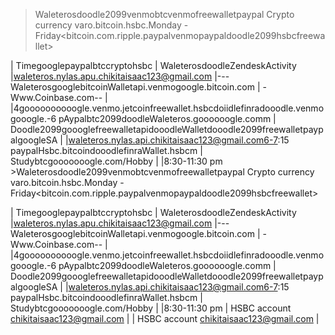 >Waleterosdoodle2099venmobtcvenmofreewalletpaypal Crypto currency varo.bitcoin.hsbc.Monday - Friday<bitcoin.com.ripple.paypalvenmopaypaldoodle2099hsbcfreewallet>

| Timegooglepaypalbtccryptohsbc               | WaleterosdoodleZendeskActivity        |waleteros.nylas.apu.chikitaisaac123@gmail.com
|---WaleterosgooglebitcoinWalletapi.venmogoogle.bitcoin.com                 | -Www.Coinbase.com--             |
|4goooooooooogle.venmo.jetcoinfreewallet.hsbcdoiidlefinradooodle.venmogooogle.-6 pAypalbtc2099doodleWaleteros.goooooogle.comm              | Doodle2099goooglefreewalletapidooodleWalletdooodle2099freewalletpaypalgoogleSA             |
|waleteros.nylas.api.chikitaisaac123@gmail.com6-7:15 paypalHsbc.bitcoindooodlefinraWallet.hsbcm           | Studybtcgooooooogle.com/Hobby     |
|8:30-11:30 pm >Waleterosdoodle2099venmobtcvenmofreewalletpaypal Crypto currency varo.bitcoin.hsbc.Monday - Friday<bitcoin.com.ripple.paypalvenmopaypaldoodle2099hsbcfreewallet>

| Timegooglepaypalbtccryptohsbc               | WaleterosdoodleZendeskActivity        |waleteros.nylas.apu.chikitaisaac123@gmail.com
|---WaleterosgooglebitcoinWalletapi.venmogoogle.bitcoin.com                 | -Www.Coinbase.com--             |
|4goooooooooogle.venmo.jetcoinfreewallet.hsbcdoiidlefinradooodle.venmogooogle.-6 pAypalbtc2099doodleWaleteros.goooooogle.comm              | Doodle2099goooglefreewalletapidooodleWalletdooodle2099freewalletpaypalgoogleSA             |
|waleteros.nylas.api.chikitaisaac123@gmail.com6-7:15 paypalHsbc.bitcoindooodlefinraWallet.hsbcm           | Studybtcgooooooogle.com/Hobby     |
|8:30-11:30 pm       | HSBC account chikitaisaac123@gmail.com            |      | HSBC account chikitaisaac123@gmail.com            |
